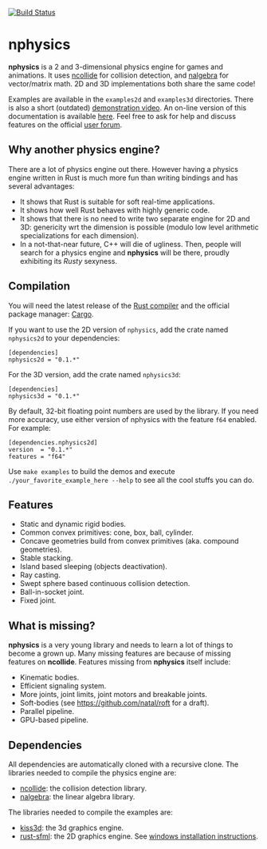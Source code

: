 [![Build Status](https://travis-ci.org/sebcrozet/nphysics.svg)](https://travis-ci.org/sebcrozet/nphysics)

nphysics
========
**nphysics** is a 2 and 3-dimensional physics engine for games and animations.
It uses [ncollide](http://ncollide.org) for collision detection, and
[nalgebra](http://nalgebra.org) for vector/matrix math. 2D and 3D
implementations both share the same code!


Examples are available in the `examples2d` and `examples3d` directories. There
is also a short (outdated) [demonstration video](http://youtu.be/CANjXZ5rocI).
An on-line version of this documentation is available
[here](http://nphysics.org). Feel free to ask for help and discuss features on
the official [user forum](http://users.nphysics.org).

## Why another physics engine?
There are a lot of physics engine out there.
However having a physics engine written in Rust is much more fun than
writing bindings and has several advantages:

- It shows that Rust is suitable for soft real-time applications.
- It shows how well Rust behaves with highly generic code.
- It shows that there is no need to write two separate engine for 2D and 3D:
  genericity wrt the dimension is possible (modulo low level arithmetic
  specializations for each dimension).
- In a not-that-near future, C++ will die of ugliness. Then, people will
  search for a physics engine and **nphysics** will be there, proudly
  exhibiting its _Rusty_ sexyness.

## Compilation
You will need the latest release of the [Rust compiler](http://www.rust-lang.org)
and the official package manager: [Cargo](https://github.com/rust-lang/cargo).

If you want to use the 2D version of `nphysics`, add the crate named
`nphysics2d` to your dependencies:

```ignore
[dependencies]
nphysics2d = "0.1.*"
```

For the 3D version, add the crate named `nphysics3d`:

```ignore
[dependencies]
nphysics3d = "0.1.*"
```

By default, 32-bit floating point numbers are used by the library. If you need
more accuracy, use either version of nphysics with the feature `f64` enabled.
For example:

```ignore
[dependencies.nphysics2d]
version  = "0.1.*"
features = "f64"
```

Use `make examples` to build the demos and execute `./your_favorite_example_here --help`
to see all the cool stuffs you can do.

## Features
- Static and dynamic rigid bodies.
- Common convex primitives: cone, box, ball, cylinder.
- Concave geometries build from convex primitives (aka. compound geometries).
- Stable stacking.
- Island based sleeping (objects deactivation).
- Ray casting.
- Swept sphere based continuous collision detection.
- Ball-in-socket joint.
- Fixed joint.

## What is missing?
**nphysics** is a very young library and needs to learn a lot of things to
become a grown up. Many missing features are because of missing features on
**ncollide**. Features missing from **nphysics** itself include:

- Kinematic bodies.
- Efficient signaling system.
- More joints, joint limits, joint motors and breakable joints.
- Soft-bodies (see https://github.com/natal/roft for a draft).
- Parallel pipeline.
- GPU-based pipeline.

## Dependencies
All dependencies are automatically cloned with a recursive clone.
The libraries needed to compile the physics engine are:

* [ncollide](http://ncollide.org): the collision detection library.
* [nalgebra](http://nalgebra.org): the linear algebra library.

The libraries needed to compile the examples are:

* [kiss3d](http://kiss3d.org): the 3d graphics engine.
* [rust-sfml](http://www.rust-sfml.org): the 2D graphics engine. See [windows installation instructions](https://github.com/jeremyletang/rust-sfml/wiki/How-to-use-rust-sfml-on-Windows).
